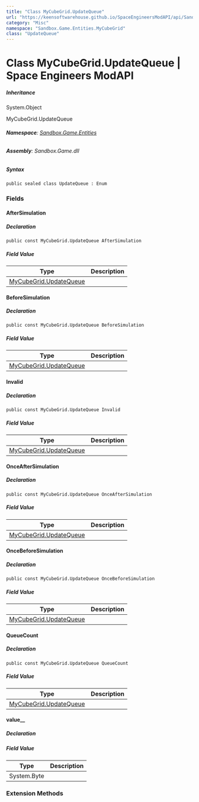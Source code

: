 ```yaml
---
title: "Class MyCubeGrid.UpdateQueue"
url: "https://keensoftwarehouse.github.io/SpaceEngineersModAPI/api/Sandbox.Game.Entities.MyCubeGrid.UpdateQueue.html"
category: "Misc"
namespace: "Sandbox.Game.Entities.MyCubeGrid"
class: "UpdateQueue"
---
```


# Class MyCubeGrid.UpdateQueue | Space Engineers ModAPI

##### Inheritance

System.Object

MyCubeGrid.UpdateQueue

###### **Namespace**: [Sandbox.Game.Entities](https://keensoftwarehouse.github.io/SpaceEngineersModAPI/api/Sandbox.Game.Entities.html)

###### **Assembly**: Sandbox.Game.dll

##### Syntax

```
public sealed class UpdateQueue : Enum
```

### Fields

#### AfterSimulation

##### Declaration

```
public const MyCubeGrid.UpdateQueue AfterSimulation
```

##### Field Value

| Type | Description |
| --- | --- |
| [MyCubeGrid.UpdateQueue](https://keensoftwarehouse.github.io/SpaceEngineersModAPI/api/Sandbox.Game.Entities.MyCubeGrid.UpdateQueue.html) |     |

#### BeforeSimulation

##### Declaration

```
public const MyCubeGrid.UpdateQueue BeforeSimulation
```

##### Field Value

| Type | Description |
| --- | --- |
| [MyCubeGrid.UpdateQueue](https://keensoftwarehouse.github.io/SpaceEngineersModAPI/api/Sandbox.Game.Entities.MyCubeGrid.UpdateQueue.html) |     |

#### Invalid

##### Declaration

```
public const MyCubeGrid.UpdateQueue Invalid
```

##### Field Value

| Type | Description |
| --- | --- |
| [MyCubeGrid.UpdateQueue](https://keensoftwarehouse.github.io/SpaceEngineersModAPI/api/Sandbox.Game.Entities.MyCubeGrid.UpdateQueue.html) |     |

#### OnceAfterSimulation

##### Declaration

```
public const MyCubeGrid.UpdateQueue OnceAfterSimulation
```

##### Field Value

| Type | Description |
| --- | --- |
| [MyCubeGrid.UpdateQueue](https://keensoftwarehouse.github.io/SpaceEngineersModAPI/api/Sandbox.Game.Entities.MyCubeGrid.UpdateQueue.html) |     |

#### OnceBeforeSimulation

##### Declaration

```
public const MyCubeGrid.UpdateQueue OnceBeforeSimulation
```

##### Field Value

| Type | Description |
| --- | --- |
| [MyCubeGrid.UpdateQueue](https://keensoftwarehouse.github.io/SpaceEngineersModAPI/api/Sandbox.Game.Entities.MyCubeGrid.UpdateQueue.html) |     |

#### QueueCount

##### Declaration

```
public const MyCubeGrid.UpdateQueue QueueCount
```

##### Field Value

| Type | Description |
| --- | --- |
| [MyCubeGrid.UpdateQueue](https://keensoftwarehouse.github.io/SpaceEngineersModAPI/api/Sandbox.Game.Entities.MyCubeGrid.UpdateQueue.html) |     |

#### value\_\_

##### Declaration

##### Field Value

| Type | Description |
| --- | --- |
| System.Byte |     |

### Extension Methods